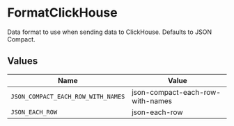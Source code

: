 # FormatClickHouse

Data format to use when sending data to ClickHouse. Defaults to JSON Compact.


## Values

| Name                               | Value                              |
| ---------------------------------- | ---------------------------------- |
| `JSON_COMPACT_EACH_ROW_WITH_NAMES` | json-compact-each-row-with-names   |
| `JSON_EACH_ROW`                    | json-each-row                      |